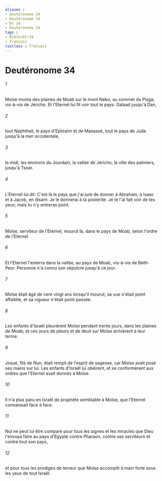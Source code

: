 ```yaml
---
aliases : 
- Deutéronome 34
- Deutéronome 34
- Dt 34
- Deuteronomy 34
tags : 
- Bible/Dt/34
- français
cssclass : français
---
```


# Deutéronome 34

###### 1
Moïse monta des plaines de Moab sur le mont Nebo, au sommet du Pisga, vis-à-vis de Jéricho. Et l'Eternel lui fit voir tout le pays: Galaad jusqu'à Dan,
###### 2
tout Nephthali, le pays d'Ephraïm et de Manassé, tout le pays de Juda jusqu'à la mer occidentale,
###### 3
le midi, les environs du Jourdain, la vallée de Jéricho, la ville des palmiers, jusqu'à Tsoar.
###### 4
L'Eternel lui dit: C'est là le pays que j'ai juré de donner à Abraham, à Isaac et à Jacob, en disant: Je le donnerai à ta postérité. Je te l'ai fait voir de tes yeux; mais tu n'y entreras point.
###### 5
Moïse, serviteur de l'Eternel, mourut là, dans le pays de Moab, selon l'ordre de l'Eternel.
###### 6
Et l'Eternel l'enterra dans la vallée, au pays de Moab, vis-à-vis de Beth-Peor. Personne n'a connu son sépulcre jusqu'à ce jour.
###### 7
Moïse était âgé de cent vingt ans lorsqu'il mourut; sa vue n'était point affaiblie, et sa vigueur n'était point passée.
###### 8
Les enfants d'Israël pleurèrent Moïse pendant trente jours, dans les plaines de Moab; et ces jours de pleurs et de deuil sur Moïse arrivèrent à leur terme.
###### 9
Josué, fils de Nun, était rempli de l'esprit de sagesse, car Moïse avait posé ses mains sur lui. Les enfants d'Israël lui obéirent, et se conformèrent aux ordres que l'Eternel avait donnés à Moïse.
###### 10
Il n'a plus paru en Israël de prophète semblable à Moïse, que l'Eternel connaissait face à face.
###### 11
Nul ne peut lui être comparé pour tous les signes et les miracles que Dieu l'envoya faire au pays d'Egypte contre Pharaon, contre ses serviteurs et contre tout son pays,
###### 12
et pour tous les prodiges de terreur que Moïse accomplit à main forte sous les yeux de tout Israël.
